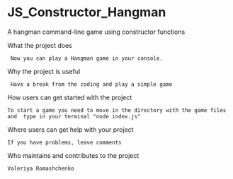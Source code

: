 # JS_Constructor_Hangman
A hangman command-line game using constructor functions

What the project does

     Now you can play a Hangman game in your console.

Why the project is useful

     Have a break from the coding and play a simple game

How users can get started with the project

    To start a game you need to move in the directory with the game files and  type in your terminal "node index.js"

Where users can get help with your project

    If you have problems, leave comments

Who maintains and contributes to the project

    Valeriya Romashchenko
